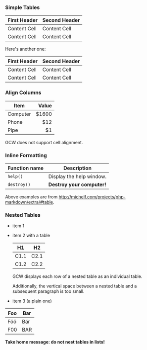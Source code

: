 ### Simple Tables ###

First Header  | Second Header
------------- | -------------
Content Cell  | Content Cell
Content Cell  | Content Cell

Here's another one:

| First Header  | Second Header |
| ------------- | ------------- |
| Content Cell  | Content Cell  |
| Content Cell  | Content Cell  |

### Align Columns  ###

| Item      | Value |
| --------- | -----:|
| Computer  | $1600 |
| Phone     |   $12 |
| Pipe      |    $1 |

GCW does not support cell alignment.

### Inline Formatting ###

| Function name | Description                    |
| ------------- | ------------------------------ |
| `help()`      | Display the help window.       |
| `destroy()`   | **Destroy your computer!**     |


Above examples are from <http://michelf.com/projects/php-markdown/extra/#table>.

### Nested Tables ###

-   item 1
-   item 2 with a table

    | H1    | H2   |
    | ----- | ---- |
    | C1.1  | C2.1 |
    | C1.2  | C2.2 |

    GCW displays each row of a nested table as an individual table.

    Additionally, the vertical space between a nested table and a subsequent
    paragraph is too small.

-  item 3 (a plain one)

| Foo  | Bar |
| ---- | --- |
| Föö  | Bär |
| F00  | BAR |

**Take home message: do not nest tables in lists!**
